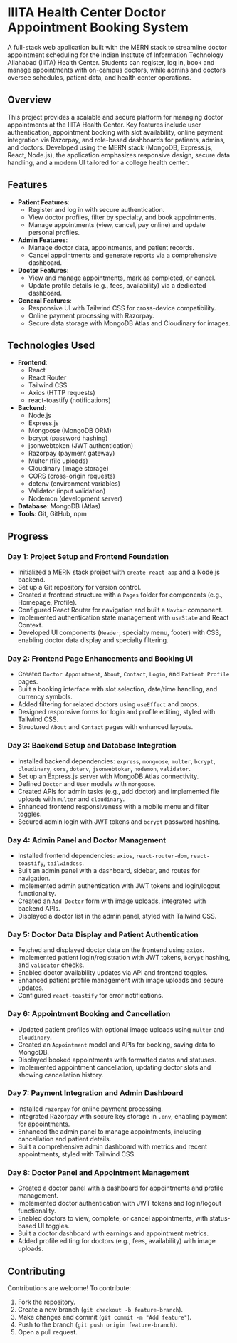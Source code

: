 # IIITA Health Center Doctor Appointment Booking System

A full-stack web application built with the MERN stack to streamline doctor appointment scheduling for the Indian Institute of Information Technology Allahabad (IIITA) Health Center. Students can register, log in, book and manage appointments with on-campus doctors, while admins and doctors oversee schedules, patient data, and health center operations.

## Overview

This project provides a scalable and secure platform for managing doctor appointments at the IIITA Health Center. Key features include user authentication, appointment booking with slot availability, online payment integration via Razorpay, and role-based dashboards for patients, admins, and doctors. Developed using the MERN stack (MongoDB, Express.js, React, Node.js), the application emphasizes responsive design, secure data handling, and a modern UI tailored for a college health center.

## Features

- **Patient Features**:
  - Register and log in with secure authentication.
  - View doctor profiles, filter by specialty, and book appointments.
  - Manage appointments (view, cancel, pay online) and update personal profiles.
- **Admin Features**:
  - Manage doctor data, appointments, and patient records.
  - Cancel appointments and generate reports via a comprehensive dashboard.
- **Doctor Features**:
  - View and manage appointments, mark as completed, or cancel.
  - Update profile details (e.g., fees, availability) via a dedicated dashboard.
- **General Features**:
  - Responsive UI with Tailwind CSS for cross-device compatibility.
  - Online payment processing with Razorpay.
  - Secure data storage with MongoDB Atlas and Cloudinary for images.

## Technologies Used

- **Frontend**:
  - React
  - React Router
  - Tailwind CSS
  - Axios (HTTP requests)
  - react-toastify (notifications)
- **Backend**:
  - Node.js
  - Express.js
  - Mongoose (MongoDB ORM)
  - bcrypt (password hashing)
  - jsonwebtoken (JWT authentication)
  - Razorpay (payment gateway)
  - Multer (file uploads)
  - Cloudinary (image storage)
  - CORS (cross-origin requests)
  - dotenv (environment variables)
  - Validator (input validation)
  - Nodemon (development server)
- **Database**: MongoDB (Atlas)
- **Tools**: Git, GitHub, npm

## Progress

### Day 1: Project Setup and Frontend Foundation

- Initialized a MERN stack project with `create-react-app` and a Node.js backend.
- Set up a Git repository for version control.
- Created a frontend structure with a `Pages` folder for components (e.g., Homepage, Profile).
- Configured React Router for navigation and built a `Navbar` component.
- Implemented authentication state management with `useState` and React Context.
- Developed UI components (`Header`, specialty menu, footer) with CSS, enabling doctor data display and specialty filtering.

### Day 2: Frontend Page Enhancements and Booking UI

- Created `Doctor Appointment`, `About`, `Contact`, `Login`, and `Patient Profile` pages.
- Built a booking interface with slot selection, date/time handling, and currency symbols.
- Added filtering for related doctors using `useEffect` and props.
- Designed responsive forms for login and profile editing, styled with Tailwind CSS.
- Structured `About` and `Contact` pages with enhanced layouts.

### Day 3: Backend Setup and Database Integration

- Installed backend dependencies: `express`, `mongoose`, `multer`, `bcrypt`, `cloudinary`, `cors`, `dotenv`, `jsonwebtoken`, `nodemon`, `validator`.
- Set up an Express.js server with MongoDB Atlas connectivity.
- Defined `Doctor` and `User` models with `mongoose`.
- Created APIs for admin tasks (e.g., add doctor) and implemented file uploads with `multer` and `cloudinary`.
- Enhanced frontend responsiveness with a mobile menu and filter toggles.
- Secured admin login with JWT tokens and `bcrypt` password hashing.

### Day 4: Admin Panel and Doctor Management

- Installed frontend dependencies: `axios`, `react-router-dom`, `react-toastify`, `tailwindcss`.
- Built an admin panel with a dashboard, sidebar, and routes for navigation.
- Implemented admin authentication with JWT tokens and login/logout functionality.
- Created an `Add Doctor` form with image uploads, integrated with backend APIs.
- Displayed a doctor list in the admin panel, styled with Tailwind CSS.

### Day 5: Doctor Data Display and Patient Authentication

- Fetched and displayed doctor data on the frontend using `axios`.
- Implemented patient login/registration with JWT tokens, `bcrypt` hashing, and `validator` checks.
- Enabled doctor availability updates via API and frontend toggles.
- Enhanced patient profile management with image uploads and secure updates.
- Configured `react-toastify` for error notifications.

### Day 6: Appointment Booking and Cancellation

- Updated patient profiles with optional image uploads using `multer` and `cloudinary`.
- Created an `Appointment` model and APIs for booking, saving data to MongoDB.
- Displayed booked appointments with formatted dates and statuses.
- Implemented appointment cancellation, updating doctor slots and showing cancellation history.

### Day 7: Payment Integration and Admin Dashboard

- Installed `razorpay` for online payment processing.
- Integrated Razorpay with secure key storage in `.env`, enabling payment for appointments.
- Enhanced the admin panel to manage appointments, including cancellation and patient details.
- Built a comprehensive admin dashboard with metrics and recent appointments, styled with Tailwind CSS.

### Day 8: Doctor Panel and Appointment Management

- Created a doctor panel with a dashboard for appointments and profile management.
- Implemented doctor authentication with JWT tokens and login/logout functionality.
- Enabled doctors to view, complete, or cancel appointments, with status-based UI toggles.
- Built a doctor dashboard with earnings and appointment metrics.
- Added profile editing for doctors (e.g., fees, availability) with image uploads.

## Contributing

Contributions are welcome! To contribute:

1. Fork the repository.
2. Create a new branch (`git checkout -b feature-branch`).
3. Make changes and commit (`git commit -m "Add feature"`).
4. Push to the branch (`git push origin feature-branch`).
5. Open a pull request.
